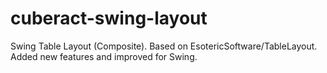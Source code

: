 # cuberact-swing-layout
Swing Table Layout (Composite). Based on EsotericSoftware/TableLayout. Added new features and improved for Swing.
